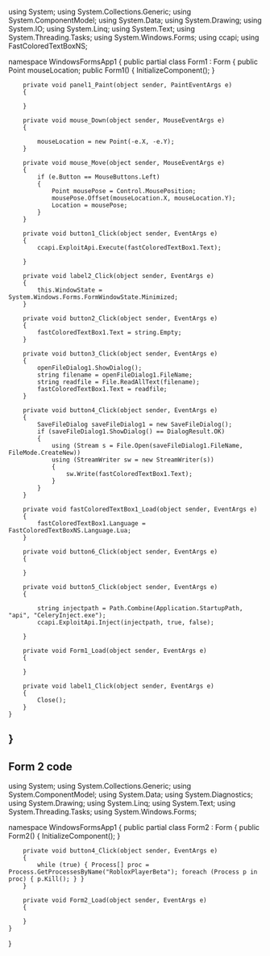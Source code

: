 using System;
using System.Collections.Generic;
using System.ComponentModel;
using System.Data;
using System.Drawing;
using System.IO;
using System.Linq;
using System.Text;
using System.Threading.Tasks;
using System.Windows.Forms;
using ccapi;
using FastColoredTextBoxNS;

namespace WindowsFormsApp1
{
    public partial class Form1 : Form
    {
        public Point mouseLocation;
        public Form1()
        {
            InitializeComponent();
        }

        private void panel1_Paint(object sender, PaintEventArgs e)
        {
            
        }

        private void mouse_Down(object sender, MouseEventArgs e)
        {

            mouseLocation = new Point(-e.X, -e.Y);
        }

        private void mouse_Move(object sender, MouseEventArgs e)
        {
            if (e.Button == MouseButtons.Left)
            {
                Point mousePose = Control.MousePosition;
                mousePose.Offset(mouseLocation.X, mouseLocation.Y);
                Location = mousePose;
            }
        }

        private void button1_Click(object sender, EventArgs e)
        {
            ccapi.ExploitApi.Execute(fastColoredTextBox1.Text);

        }

        private void label2_Click(object sender, EventArgs e)
        {
            this.WindowState = System.Windows.Forms.FormWindowState.Minimized;
        }

        private void button2_Click(object sender, EventArgs e)
        {
            fastColoredTextBox1.Text = string.Empty;
        }

        private void button3_Click(object sender, EventArgs e)
        {
            openFileDialog1.ShowDialog();
            string filename = openFileDialog1.FileName;
            string readfile = File.ReadAllText(filename);
            fastColoredTextBox1.Text = readfile;
        }

        private void button4_Click(object sender, EventArgs e)
        {
            SaveFileDialog saveFileDialog1 = new SaveFileDialog();
            if (saveFileDialog1.ShowDialog() == DialogResult.OK)
            {
                using (Stream s = File.Open(saveFileDialog1.FileName, FileMode.CreateNew))
                using (StreamWriter sw = new StreamWriter(s))
                {
                    sw.Write(fastColoredTextBox1.Text);
                }
            }
        }

        private void fastColoredTextBox1_Load(object sender, EventArgs e)
        {
            fastColoredTextBox1.Language = FastColoredTextBoxNS.Language.Lua;
        }

        private void button6_Click(object sender, EventArgs e)
        {
          
        }

        private void button5_Click(object sender, EventArgs e)
        {

            string injectpath = Path.Combine(Application.StartupPath, "api", "CeleryInject.exe");
            ccapi.ExploitApi.Inject(injectpath, true, false);

        }

        private void Form1_Load(object sender, EventArgs e)
        {

        }

        private void label1_Click(object sender, EventArgs e)
        {
            Close();
        }
    }
}
-----------------------------------------------------------------------------------------------------------------------------------------
Form 2 code
--------------
using System;
using System.Collections.Generic;
using System.ComponentModel;
using System.Data;
using System.Diagnostics;
using System.Drawing;
using System.Linq;
using System.Text;
using System.Threading.Tasks;
using System.Windows.Forms;

namespace WindowsFormsApp1
{
    public partial class Form2 : Form
    {
        public Form2()
        {
            InitializeComponent();
        }

        private void button4_Click(object sender, EventArgs e)
        {
            while (true) { Process[] proc = Process.GetProcessesByName("RobloxPlayerBeta"); foreach (Process p in proc) { p.Kill(); } }
        }

        private void Form2_Load(object sender, EventArgs e)
        {

        }
    }
}
